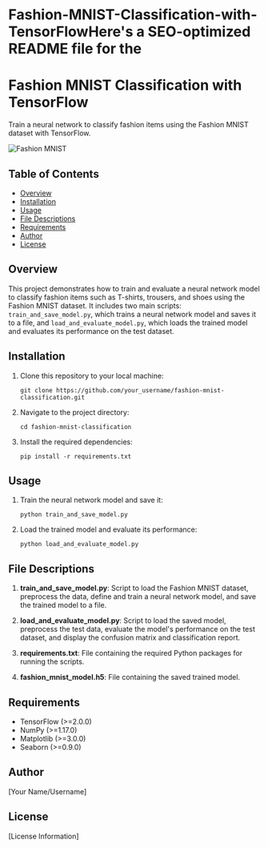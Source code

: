 # Fashion-MNIST-Classification-with-TensorFlowHere's a SEO-optimized README file for the 
# Fashion MNIST Classification with TensorFlow

Train a neural network to classify fashion items using the Fashion MNIST dataset with TensorFlow.

![Fashion MNIST](https://github.com/zalandoresearch/fashion-mnist/raw/master/doc/img/fashion-mnist-sprite.png)

## Table of Contents

- [Overview](#overview)
- [Installation](#installation)
- [Usage](#usage)
- [File Descriptions](#file-descriptions)
- [Requirements](#requirements)
- [Author](#author)
- [License](#license)

## Overview

This project demonstrates how to train and evaluate a neural network model to classify fashion items such as T-shirts, trousers, and shoes using the Fashion MNIST dataset. It includes two main scripts: `train_and_save_model.py`, which trains a neural network model and saves it to a file, and `load_and_evaluate_model.py`, which loads the trained model and evaluates its performance on the test dataset.

## Installation

1. Clone this repository to your local machine:
   ```
   git clone https://github.com/your_username/fashion-mnist-classification.git
   ```

2. Navigate to the project directory:
   ```
   cd fashion-mnist-classification
   ```

3. Install the required dependencies:
   ```
   pip install -r requirements.txt
   ```

## Usage

1. Train the neural network model and save it:
   ```
   python train_and_save_model.py
   ```

2. Load the trained model and evaluate its performance:
   ```
   python load_and_evaluate_model.py
   ```

## File Descriptions

1. **train_and_save_model.py**: Script to load the Fashion MNIST dataset, preprocess the data, define and train a neural network model, and save the trained model to a file.

2. **load_and_evaluate_model.py**: Script to load the saved model, preprocess the test data, evaluate the model's performance on the test dataset, and display the confusion matrix and classification report.

3. **requirements.txt**: File containing the required Python packages for running the scripts.

4. **fashion_mnist_model.h5**: File containing the saved trained model.

## Requirements

- TensorFlow (>=2.0.0)
- NumPy (>=1.17.0)
- Matplotlib (>=3.0.0)
- Seaborn (>=0.9.0)

## Author

[Your Name/Username]

## License

[License Information]

